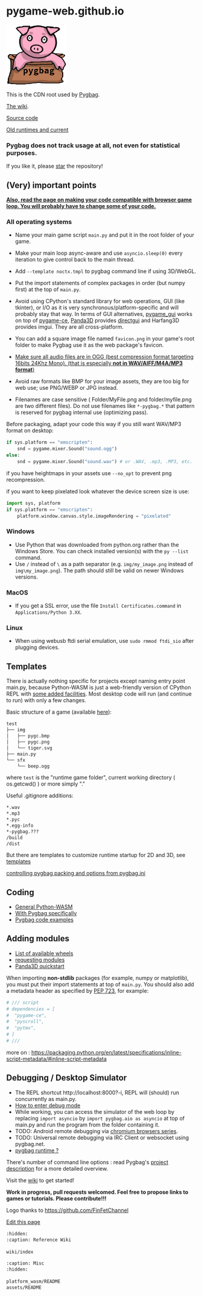 # pygame-web.github.io

![pygbag logo](assets/pygbag_logo.png)

This is the CDN root used by [Pygbag](https://pypi.org/project/pygbag/).

[The wiki](/wiki/).

[Source code](https://github.com/pygame-web/pygbag)

[Old runtimes and current](https://github.com/pygame-web/archives)


### Pygbag does not track usage at all, not even for statistical purposes. 
If you like it, please [star](https://github.com/pygame-web/pygbag/stargazers) the repository!

## (Very) important points

**<ins>Also, read the page on [making your code compatible with browser game loop](https://pygame-web.github.io/wiki/python-wasm). You will probably have to change some of your code.</ins>**

### All operating systems

- Name your main game script `main.py` and put it in the root folder of your game.
- Make your main loop async-aware and use `asyncio.sleep(0)` every iteration to give control back to the main thread.
- Add `--template noctx.tmpl` to pygbag command line if using 3D/WebGL.
- Put the import statements of complex packages in order (but numpy first) at the top of `main.py`.
- Avoid using CPython's standard library for web operations, GUI (like tkinter), or I/O as it is very synchronous/platform-specific and will probably stay that way. In terms of GUI alternatives, [pygame_gui](https://pypi.org/project/pygame_gui) works on top of [pygame-ce](https://pyga.me), [Panda3D](https://www.panda3d.org/) provides [directgui](https://docs.panda3d.org/1.10/python/programming/gui/directgui/index) and Harfang3D provides imgui. They are all cross-platform.
- You can add a square image file named `favicon.png` in your game's root folder to make Pygbag use it as the web package's favicon.
- <ins>Make sure all audio files are in OGG (best compression format targeting 16bits 24Khz Mono). (that is especially **not in WAV/AIFF/M4A/MP3 format**)</ins>
- Avoid raw formats like BMP for your image assets, they are too big for web use; use PNG/WEBP or JPG instead.

- Filenames are case sensitive ( Folder/MyFile.png and folder/myfile.png are two different files). Do not use filenames like `*-pygbag.*`  that pattern is reserved for pygbag internal use (optimizing pass).

Before packaging, adapt your code this way if you still want WAV/MP3 format on desktop:
```py
if sys.platform == "emscripten":
    snd = pygame.mixer.Sound("sound.ogg")
else:
    snd = pygame.mixer.Sound("sound.wav") # or .WAV, .mp3, .MP3, etc.
```

if you have heightmaps in your assets use `--no_opt` to prevent png recompression.

if you want to keep pixelated look whatever the device screen size is use:
```py
import sys, platform
if sys.platform == "emscripten":
    platform.window.canvas.style.imageRendering = "pixelated"
```

### Windows

- Use Python that was downloaded from python.org rather than the Windows Store. You can check installed version(s) with the `py --list` command.
- Use `/` instead of `\​` as a path separator (e.g. `img/my_image.png` instead of `img\my_image.png`). The path should still be valid on newer Windows versions.

### MacOS

- If you get a SSL error, use the file `Install Certificates.command` in `Applications/Python 3.XX`.

### Linux

- When using webusb ftdi serial emulation, use `sudo rmmod ftdi_sio` after plugging devices.



## Templates
    
There is actually nothing specific for projects except naming entry point main.py, because Python-WASM is just a web-friendly version of CPython REPL with [some added facilities](https://discuss.python.org/t/status-of-wasm-in-cpythons-main-branch/15542/12?u=pmp-p). Most desktop code will run (and continue to run) with only a few changes. 

Basic structure of a game (available [here](https://github.com/pygame-web/pygbag/tree/main/test)): 
```
test
├── img
│   ├── pygc.bmp
│   ├── pygc.png
│   └── tiger.svg
├── main.py
└── sfx
    └── beep.ogg
```
where `test` is the "runtime game folder", current working directory ( os.getcwd() ) or more simply  "."

Useful .gitignore additions:
```
*.wav
*.mp3
*.pyc
*.egg-info
*-pygbag.???
/build
/dist
```
But there are templates to customize runtime startup for 2D and 3D, see [templates](/wiki/pygbag/#templates)


[controlling pygbag packing and options from pygbag.ini](/wiki/pygbag-configuration)


## Coding

- [General Python-WASM](/wiki/python-wasm/)
- [With Pygbag specifically](/wiki/pygbag-code/)
- [Pygbag code examples](/wiki/pygbag-code/#pygbag-code-specificssamples)

## Adding modules

- [List of available wheels](/wiki/pkg/)
- [requesting modules](https://github.com/pygame-web/pkg-porting-wasm/issues)
- [Panda3D quickstart](https://pygame-web.github.io/wiki/pkg/panda3d)


When importing **non-stdlib** packages (for example, numpy or matplotlib), you must put their import statements at top of `main.py`. You should also add a metadata header as specified by [PEP 723](https://peps.python.org/pep-0723/), for example:

```py
# /// script
# dependencies = [
#  "pygame-ce",
#  "pyscroll",
#  "pytmx",
# ]
# ///
```
more on : https://packaging.python.org/en/latest/specifications/inline-script-metadata/#inline-script-metadata

## Debugging / Desktop Simulator

- The REPL shortcut http://localhost:8000?-i, REPL will (should) run concurrently as main.py.
- [How to enter debug mode](/wiki/pygbag-debug/)
- While working, you can access the simulator of the web loop by replacing `import asyncio` by `import pygbag.aio as asyncio` at top of main.py and run the program from the folder containing it.
- TODO: Android remote debugging via [chromium browsers series](https://developer.chrome.com/docs/devtools/remote-debugging/).
- TODO: Universal remote debugging via IRC Client or websocket using pygbag.net.
- [pygbag runtime ?](/wiki/pygbag-internals)


There's number of command line options : read Pygbag's [project description](https://pypi.org/project/pygbag/) for a more detailed overview.


Visit the [wiki](/wiki/) to get started!


**Work in progress, pull requests welcomed. Feel free to propose links to games or tutorials. Please contribute!!!**

Logo thanks to https://github.com/FinFetChannel 

[Edit this page](https://github.com/pygame-web/pygame-web.github.io/edit/main/README.md)

```{toctree}
:hidden:
:caption: Reference Wiki

wiki/index
```
```{toctree}
:caption: Misc
:hidden:

platform_wasm/README
assets/README
```
